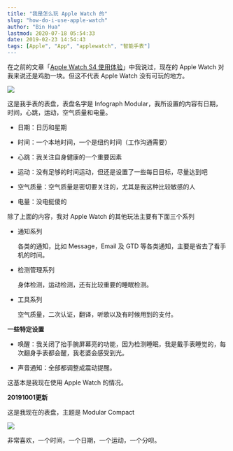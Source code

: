 ```yaml
---
title: "我是怎么玩 Apple Watch 的"
slug: "how-do-i-use-apple-watch"
author: "Bin Hua"
lastmod: 2020-07-18 05:54:33
date: 2019-02-23 14:54:43
tags: [Apple", "App", "applewatch", "智能手表"]
---
```


在之前的文章「[Apple Watch S4 使用体验](/apple-watch-s4/)」中我说过，现在的 Apple Watch 对我来说还是鸡肋一块。但这不代表 Apple Watch 没有可玩的地方。

![](/imgs/how-do-i-use-apple-watch-01.PNG)

这是我手表的表盘，表盘名字是 Infograph Modular，我所设置的内容有日期，时间，心跳，运动，空气质量和电量。

- 日期：日历和星期

- 时间：一个本地时间，一个是纽约时间（工作沟通需要）

- 心跳：我关注自身健康的一个重要因素

- 运动：没有足够的时间运动，但还是设置了一些每日目标，尽量达到吧

- 空气质量：空气质量是密切要关注的，尤其是我这种比较敏感的人

- 电量：没电挺傻的

除了上面的内容，我对 Apple Watch 的其他玩法主要有下面三个系列

- 通知系列
	
    各类的通知，比如 Message，Email 及 GTD 等各类通知，主要是省去了看手机的时间。

- 检测管理系列
	
    身体检测，运动检测，还有比较重要的睡眠检测。

- 工具系列
	
    空气质量，二次认证，翻译，听歌以及有时候用到的支付。	

**一些特定设置**

- 唤醒：我关闭了抬手腕屏幕亮的功能，因为检测睡眠，我是戴手表睡觉的，每次翻身手表都会醒，我老婆会感受到光。

- 声音通知：全部都调整成震动提醒。	

这基本是我现在使用 Apple Watch 的情况。

**20191001更新**

这是我现在的表盘，主题是 Modular Compact

![](/imgs/how-do-i-use-apple-watch-02.PNG)

非常喜欢，一个时间，一个日期，一个运动，一个分呗。